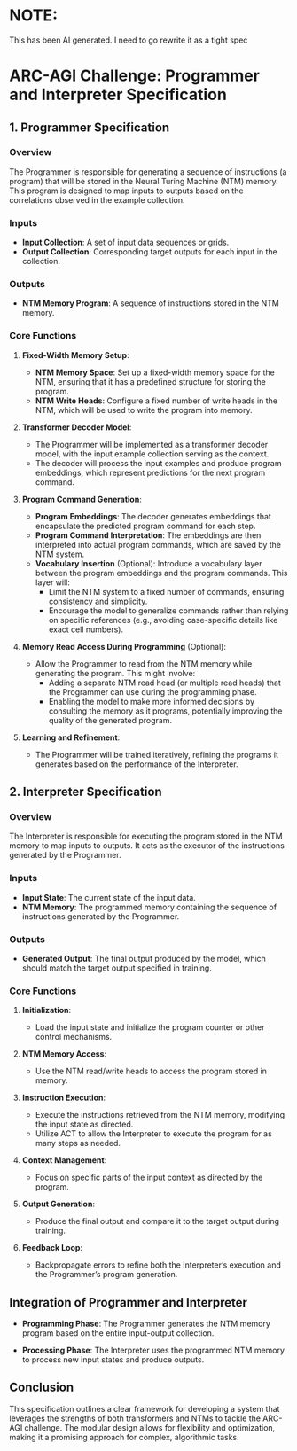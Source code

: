 # NOTE:

This has been AI generated. I need to go rewrite it as a tight spec

# ARC-AGI Challenge: Programmer and Interpreter Specification

## 1. Programmer Specification

### Overview
The Programmer is responsible for generating a sequence of instructions (a program) that will be stored in the Neural Turing Machine (NTM) memory. This program is designed to map inputs to outputs based on the correlations observed in the example collection.

### Inputs
- **Input Collection**: A set of input data sequences or grids.
- **Output Collection**: Corresponding target outputs for each input in the collection.

### Outputs
- **NTM Memory Program**: A sequence of instructions stored in the NTM memory.

### Core Functions
1. **Fixed-Width Memory Setup**:
   - **NTM Memory Space**: Set up a fixed-width memory space for the NTM, ensuring that it has a predefined structure for storing the program.
   - **NTM Write Heads**: Configure a fixed number of write heads in the NTM, which will be used to write the program into memory.

2. **Transformer Decoder Model**:
   - The Programmer will be implemented as a transformer decoder model, with the input example collection serving as the context.
   - The decoder will process the input examples and produce program embeddings, which represent predictions for the next program command.

3. **Program Command Generation**:
   - **Program Embeddings**: The decoder generates embeddings that encapsulate the predicted program command for each step.
   - **Program Command Interpretation**: The embeddings are then interpreted into actual program commands, which are saved by the NTM system.
   - **Vocabulary Insertion** (Optional): Introduce a vocabulary layer between the program embeddings and the program commands. This layer will:
     - Limit the NTM system to a fixed number of commands, ensuring consistency and simplicity.
     - Encourage the model to generalize commands rather than relying on specific references (e.g., avoiding case-specific details like exact cell numbers).

4. **Memory Read Access During Programming** (Optional):
   - Allow the Programmer to read from the NTM memory while generating the program. This might involve:
     - Adding a separate NTM read head (or multiple read heads) that the Programmer can use during the programming phase.
     - Enabling the model to make more informed decisions by consulting the memory as it programs, potentially improving the quality of the generated program.

5. **Learning and Refinement**:
   - The Programmer will be trained iteratively, refining the programs it generates based on the performance of the Interpreter.

## 2. Interpreter Specification

### Overview
The Interpreter is responsible for executing the program stored in the NTM memory to map inputs to outputs. It acts as the executor of the instructions generated by the Programmer.

### Inputs
- **Input State**: The current state of the input data.
- **NTM Memory**: The programmed memory containing the sequence of instructions generated by the Programmer.

### Outputs
- **Generated Output**: The final output produced by the model, which should match the target output specified in training.

### Core Functions
1. **Initialization**:
   - Load the input state and initialize the program counter or other control mechanisms.

2. **NTM Memory Access**:
   - Use the NTM read/write heads to access the program stored in memory.

3. **Instruction Execution**:
   - Execute the instructions retrieved from the NTM memory, modifying the input state as directed.
   - Utilize ACT to allow the Interpreter to execute the program for as many steps as needed.

4. **Context Management**:
   - Focus on specific parts of the input context as directed by the program.

5. **Output Generation**:
   - Produce the final output and compare it to the target output during training.

6. **Feedback Loop**:
   - Backpropagate errors to refine both the Interpreter’s execution and the Programmer’s program generation.

## Integration of Programmer and Interpreter

- **Programming Phase**: The Programmer generates the NTM memory program based on the entire input-output collection.
  
- **Processing Phase**: The Interpreter uses the programmed NTM memory to process new input states and produce outputs.

## Conclusion

This specification outlines a clear framework for developing a system that leverages the strengths of both transformers and NTMs to tackle the ARC-AGI challenge. The modular design allows for flexibility and optimization, making it a promising approach for complex, algorithmic tasks.
